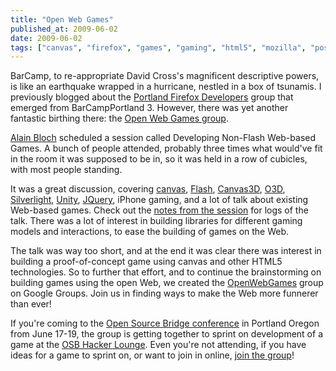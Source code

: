 ```yaml
---
title: "Open Web Games"
published_at: 2009-06-02
date: 2009-06-02
tags: ["canvas", "firefox", "games", "gaming", "html5", "mozilla", "posts"]
---
```

BarCamp, to re-appropriate David Cross's magnificent descriptive powers, is like an earthquake wrapped in a hurricane, nestled in a box of tsunamis. I previously blogged about the [Portland Firefox Developers](http://autonome.wordpress.com/2009/05/08/portland-firefox-developers-meetup/) group that emerged from BarCampPortland 3. However, there was yet another fantastic birthing there: the [Open Web Games group](http://groups.google.com/group/openwebgames).

[Alain Bloch](http://twitter.com/alainbloch) scheduled a session called Developing Non-Flash Web-based Games. A bunch of people attended, probably three times what would've fit in the room it was supposed to be in, so it was held in a row of cubicles, with most people standing.

It was a great discussion, covering [canvas](https://developer.mozilla.org/en/HTML/Canvas), [Flash](http://get.adobe.com/flashplayer/), [Canvas3D](http://blog.vlad1.com/canvas-3d/), [O3D](http://code.google.com/apis/o3d/), [Silverlight](http://silverlight.net/), [Unity](http://unity3d.com/unity-web-player-2.x.html), [JQuery](http://jquery.com/), iPhone gaming, and a lot of talk about existing Web-based games. Check out the [notes from the session](http://2009.barcampportland.com/notes/ene) for logs of the talk. There was a lot of interest in building libraries for different gaming models and interactions, to ease the building of games on the Web.

The talk was way too short, and at the end it was clear there was interest in building a proof-of-concept game using canvas and other HTML5 technologies. So to further that effort, and to continue the brainstorming on building games using the open Web, we created the [OpenWebGames](http://groups.google.com/group/openwebgames) group on Google Groups. Join us in finding ways to make the Web more funnerer than ever!

If you're coming to the [Open Source Bridge conference](http://opensourcebridge.org/) in Portland Oregon from June 17-19, the group is getting together to sprint on development of a game at the [OSB Hacker Lounge](http://opensourcebridge.org/wiki/Hacker_Lounge). Even you're not attending, if you have ideas for a game to sprint on, or want to join in online, [join the group](http://groups.google.com/group/openwebgames)!